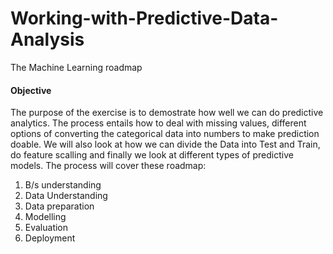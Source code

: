 # Working-with-Predictive-Data-Analysis
The Machine Learning roadmap


#### Objective
The purpose of the exercise is to demostrate how well we can do predictive analytics.
The process entails how to deal with missing values, different options of converting the categorical data into numbers to make prediction doable.
We will also look at how we can divide the Data into Test and Train, do feature scalling and finally we look at different types of predictive models.
The process will cover these roadmap:

1. B/s understanding
2. Data Understanding
3. Data preparation
4. Modelling
5. Evaluation
6. Deployment

